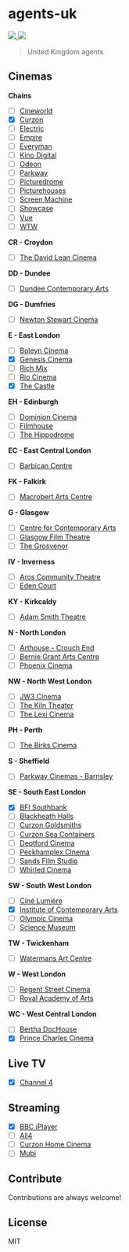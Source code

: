 # agents-uk

<p>
  <a href="https://codecov.io/gh/filmcalendar/agents-uk">
    <img src="https://codecov.io/gh/filmcalendar/agents-uk/branch/main/graph/badge.svg?token=4B95Z0Z74R"/>
  </a>
  <img src="https://github.com/filmcalendar/agents-uk/workflows/Release/badge.svg">
</p>

> United Kingdom agents

## Cinemas

**Chains**

- [ ] [Cineworld](https://www.cineworld.co.uk)
- [x] [Curzon](https://www.curzoncinemas.com)
- [ ] [Electric](https://www.electriccinema.co.uk)
- [ ] [Empire](https://www.empirecinemas.co.uk)
- [ ] [Everyman](https://www.everymancinema.com)
- [ ] [Kino Digital](https://www.kinodigital.co.uk)
- [ ] [Odeon](https://www.odeon.co.uk)
- [ ] [Parkway](https://www.parkwaycinemas.co.uk)
- [ ] [Picturedrome](http://www.picturedromecinemas.co.uk/)
- [ ] [Picturehouses](https://www.picturehouses.com)
- [ ] [Screen Machine](https://www.screenmachine.co.uk)
- [ ] [Showcase](https://www.showcasecinemas.co.uk)
- [ ] [Vue](https://www.myvue.com)
- [ ] [WTW](https://wtwcinemas.co.uk)

**CR - Croydon**

- [ ] [The David Lean Cinema](http://www.davidleancinema.org.uk)

**DD - Dundee**

- [ ] [Dundee Contemporary Arts](https://www.dca.org.uk)

**DG - Dumfries**

- [ ] [Newton Stewart Cinema](http://www.nscinema.co.uk)

**E - East London**

- [ ] [Boleyn Cinema](http://www.boleyncinemas.com)
- [x] [Genesis Cinema](https://genesiscinema.co.uk)
- [ ] [Rich Mix](https://richmix.org.uk/)
- [ ] [Rio Cinema](https://riocinema.org.uk/RioCinema.dll/Home)
- [x] [The Castle](https://thecastlecinema.com)

**EH - Edinburgh**

- [ ] [Dominion Cinema](http://www.dominioncinema.co.uk/)
- [ ] [Filmhouse](https://www.filmhousecinema.com)
- [ ] [The Hippodrome](https://www.hippodromecinema.co.uk)

**EC - East Central London**

- [ ] [Barbican Centre](https://www.barbican.org.uk)

**FK - Falkirk**

- [ ] [Macrobert Arts Centre](https://macrobertartscentre.org)

**G - Glasgow**

- [ ] [Centre for Contemporary Arts](https://www.cca-glasgow.com)
- [ ] [Glasgow Film Theatre](https://glasgowfilm.org)
- [ ] [The Grosvenor](https://grosvenorwestend.co.uk)

**IV - Inverness**

- [ ] [Aros Community Theatre](https://aroscommunitytheatre.co.uk)
- [ ] [Eden Court](https://eden-court.co.uk)

**KY - Kirkcaldy**

- [ ] [Adam Smith Theatre](https://onfife.com/venues/adam-smith-theatre)

**N - North London**

- [ ] [Arthouse - Crouch End](https://www.arthousecrouchend.co.uk)
- [ ] [Bernie Grant Arts Centre](https://www.berniegrantcentre.co.uk)
- [ ] [Phoenix Cinema](https://phoenixcinema.co.uk)

**NW - North West London**

- [ ] [JW3 Cinema](https://www.jw3.org.uk)
- [ ] [The Kiln Theater](https://kilntheatre.com)
- [ ] [The Lexi Cinema](https://thelexicinema.co.uk/)

**PH - Perth**

- [ ] [The Birks Cinema](https://www.birkscinema.co.uk/)

**S - Sheffield**

- [ ] [Parkway Cinemas - Barnsley](http://barnsley.parkwaycinemas.co.uk/)

**SE - South East London**

- [x] [BFI Southbank](https://whatson.bfi.org.uk/Online)
- [ ] [Blackheath Halls](https://www.blackheathhalls.com)
- [ ] [Curzon Goldsmiths](http://www.curzongoldsmiths.com)
- [ ] [Curzon Sea Containers](http://www.curzonseacontainers.com)
- [ ] [Deptford Cinema](http://deptfordcinema.org)
- [ ] [Peckhamplex Cinema](https://www.peckhamplex.london/)
- [ ] [Sands Film Studio](https://www.sandsfilms.co.uk)
- [ ] [Whirled Cinema](https://www.whirledcinema.com/)

**SW - South West London**

- [ ] [Ciné Lumière](https://www.institut-francais.org.uk/cine-lumiere)
- [x] [Institute of Contemporary Arts](https://www.ica.art)
- [ ] [Olympic Cinema](https://www.olympiccinema.co.uk)
- [ ] [Science Museum](https://www.sciencemuseum.org.uk)

**TW - Twickenham**

- [ ] [Watermans Art Centre](https://www.watermans.org.uk/)

**W - West London**

- [ ] [Regent Street Cinema](https://www.regentstreetcinema.com)
- [ ] [Royal Academy of Arts](https://www.royalacademy.org.uk/)

**WC - West Central London**

- [ ] [Bertha DocHouse](https://dochouse.org)
- [x] [Prince Charles Cinema](https://princecharlescinema.com)

## Live TV

- [x] [Channel 4](https://www.channel4.com/)

## Streaming

- [x] [BBC iPlayer](https://www.bbc.co.uk/iplayer)
- [ ] [All4](https://www.channel4.com/)
- [ ] [Curzon Home Cinema](https://www.curzonhomecinema.com/)
- [ ] [Mubi](https://mubi.com/)

## Contribute

Contributions are always welcome!

## License

MIT
